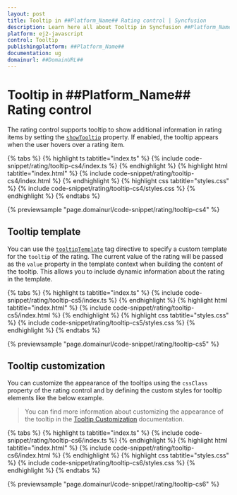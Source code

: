 ```yaml
---
layout: post
title: Tooltip in ##Platform_Name## Rating control | Syncfusion
description: Learn here all about Tooltip in Syncfusion ##Platform_Name## Rating control of Syncfusion Essential JS 2 and more.
platform: ej2-javascript
control: Tooltip 
publishingplatform: ##Platform_Name##
documentation: ug
domainurl: ##DomainURL##
---
```


# Tooltip in ##Platform_Name## Rating control

The rating control supports tooltip to show additional information in rating items by setting the [`showTooltip`](../api/rating#showtooltip) property. If enabled, the tooltip appears when the user hovers over a rating item.

{% tabs %}
{% highlight ts tabtitle="index.ts" %}
{% include code-snippet/rating/tooltip-cs4/index.ts %}
{% endhighlight %}
{% highlight html tabtitle="index.html" %}
{% include code-snippet/rating/tooltip-cs4/index.html %}
{% endhighlight %}
{% highlight css tabtitle="styles.css" %}
{% include code-snippet/rating/tooltip-cs4/styles.css %}
{% endhighlight %}
{% endtabs %}
          
{% previewsample "page.domainurl/code-snippet/rating/tooltip-cs4" %}

## Tooltip template

You can use the [`tooltipTemplate`](../api/rating#tooltiptemplate) tag directive to specify a custom template for the `tooltip` of the rating. The current value of the rating will be passed as the `value` property in the template context when building the content of the tooltip. This allows you to include dynamic information about the rating in the template.

{% tabs %}
{% highlight ts tabtitle="index.ts" %}
{% include code-snippet/rating/tooltip-cs5/index.ts %}
{% endhighlight %}
{% highlight html tabtitle="index.html" %}
{% include code-snippet/rating/tooltip-cs5/index.html %}
{% endhighlight %}
{% highlight css tabtitle="styles.css" %}
{% include code-snippet/rating/tooltip-cs5/styles.css %}
{% endhighlight %}
{% endtabs %}
          
{% previewsample "page.domainurl/code-snippet/rating/tooltip-cs5" %}

## Tooltip customization

You can customize the appearance of the tooltips using the `cssClass` property of the rating control and by defining the custom styles for tooltip elements like the below example.

> You can find more information about customizing the appearance of the tooltip in the [Tooltip Customization](https://ej2.syncfusion.com/documentation/tooltip/style) documentation.

{% tabs %}
{% highlight ts tabtitle="index.ts" %}
{% include code-snippet/rating/tooltip-cs6/index.ts %}
{% endhighlight %}
{% highlight html tabtitle="index.html" %}
{% include code-snippet/rating/tooltip-cs6/index.html %}
{% endhighlight %}
{% highlight css tabtitle="styles.css" %}
{% include code-snippet/rating/tooltip-cs6/styles.css %}
{% endhighlight %}
{% endtabs %}
          
{% previewsample "page.domainurl/code-snippet/rating/tooltip-cs6" %}
